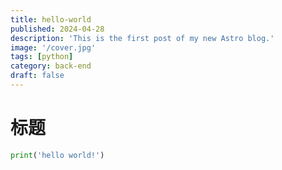 ```yaml
---
title: hello-world
published: 2024-04-28
description: 'This is the first post of my new Astro blog.'
image: '/cover.jpg'
tags: [python]
category: back-end
draft: false 
---
```


# 标题
```python
print('hello world!')
```
